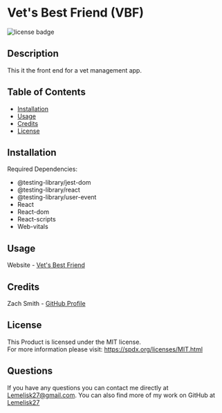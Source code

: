 # Vet's Best Friend (VBF)
![license badge](https://img.shields.io/badge/license-MIT-blue)
## Description
This it the front end for a vet management app.
## Table of Contents
- [Installation](#installation)
- [Usage](#usage)
- [Credits](#credits)
- [License](#license)
## Installation
Required Dependencies:
- @testing-library/jest-dom
- @testing-library/react
- @testing-library/user-event
- React
- React-dom
- React-scripts
- Web-vitals
## Usage
Website - [Vet's Best Friend](https://vetbestfriend.herokuapp.com/)
## Credits
Zach Smith - [GitHub Profile](https://github.com/Lemelisk27@gmail.com)  
## License
This Product is licensed under the MIT license.  
For more information please visit: https://spdx.org/licenses/MIT.html
## Questions  
If you have any questions you can contact me directly at Lemelisk27@gmail.com. You can also find more of my work on GitHub at [Lemelisk27](https://github.com/Lemelisk27)